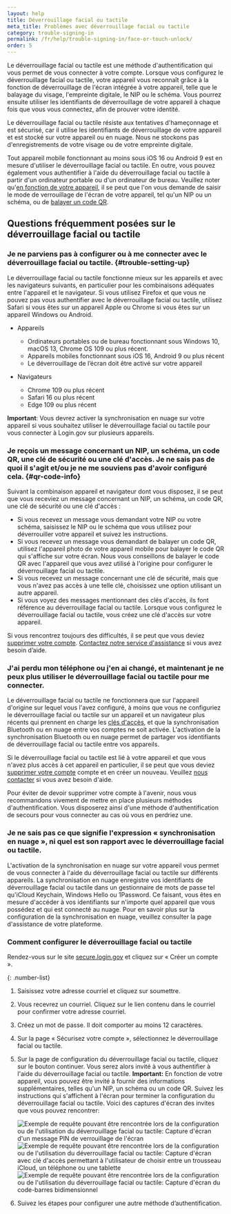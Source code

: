 ```yaml
---
layout: help
title: Déverrouillage facial ou tactile
meta_title: Problèmes avec déverrouillage facial ou tactile
category: trouble-signing-in
permalink: /fr/help/trouble-signing-in/face-or-touch-unlock/
order: 5
---
```


Le déverrouillage facial ou tactile est une méthode d'authentification qui vous permet de vous connecter à votre compte. Lorsque vous configurez le déverrouillage facial ou tactile, votre appareil vous reconnaît grâce à la fonction de déverrouillage de l'écran intégrée à votre appareil, telle que le balayage du visage, l'empreinte digitale, le NIP ou le schéma. Vous pourrez ensuite utiliser les identifiants de déverrouillage de votre appareil à chaque fois que vous vous connectez, afin de prouver votre identité.

Le déverrouillage facial ou tactile résiste aux tentatives d'hameçonnage et est sécurisé, car il utilise les identifiants de déverrouillage de votre appareil et est stocké sur votre appareil ou en nuage. Nous ne stockons pas d'enregistrements de votre visage ou de votre empreinte digitale.

Tout appareil mobile fonctionnant au moins sous iOS 16 ou Android 9 est en mesure d'utiliser le déverrouillage facial ou tactile. En outre, vous pouvez également vous authentifier à l'aide du déverrouillage facial ou tactile à partir d'un ordinateur portable ou d'un ordinateur de bureau. Veuillez noter qu'[en fonction de votre appareil](#trouble-setting-up), il se peut que l'on vous demande de saisir le mode de verrouillage de l'écran de votre appareil, tel qu'un NIP ou un schéma, ou de [balayer un code QR](#qr-code-info).

## Questions fréquemment posées sur le déverrouillage facial ou tactile

### Je ne parviens pas à configurer ou à me connecter avec le déverrouillage facial ou tactile. {#trouble-setting-up}

Le déverrouillage facial ou tactile fonctionne mieux sur les appareils et avec les navigateurs suivants, en particulier pour les combinaisons adéquates entre l'appareil et le navigateur. Si vous utilisez Firefox et que vous ne pouvez pas vous authentifier avec le déverrouillage facial ou tactile, utilisez Safari si vous êtes sur un appareil Apple ou Chrome si vous êtes sur un appareil Windows ou Android.

* Appareils
    * Ordinateurs portables ou de bureau fonctionnant sous Windows 10, macOS 13, Chrome OS 109 ou plus récent.
    * Appareils mobiles fonctionnant sous iOS 16, Android 9 ou plus récent
    * Le déverrouillage de l’écran doit être activé sur votre appareil

* Navigateurs
    * Chrome 109 ou plus récent
    * Safari 16 ou plus récent
    * Edge 109 ou plus récent

**Important**: Vous devrez activer la synchronisation en nuage sur votre appareil si vous souhaitez utiliser le déverrouillage facial ou tactile pour vous connecter à Login.gov sur plusieurs appareils.

### Je reçois un message concernant un NIP, un schéma, un code QR, une clé de sécurité ou une clé d'accès. Je ne sais pas de quoi il s'agit et/ou je ne me souviens pas d'avoir configuré cela. {#qr-code-info}
Suivant la combinaison appareil et navigateur dont vous disposez, il se peut que vous receviez un message concernant un NIP, un schéma, un code QR, une clé de sécurité ou une clé d'accès :

* Si vous recevez un message vous demandant votre NIP ou votre schéma, saisissez le NIP ou le schéma que vous utilisez pour déverrouiller votre appareil et suivez les instructions.
* Si vous recevez un message vous demandant de balayer un code QR, utilisez l'appareil photo de votre appareil mobile pour balayer le code QR qui s'affiche sur votre écran. Nous vous conseillons de balayer le code QR avec l'appareil que vous avez utilisé à l'origine pour configurer le déverrouillage facial ou tactile.
* Si vous recevez un message concernant une clé de sécurité, mais que vous n'avez pas accès à une telle clé, choisissez une option utilisant un autre appareil.
* Si vous voyez des messages mentionnant des clés d'accès, ils font référence au déverrouillage facial ou tactile. Lorsque vous configurez le déverrouillage facial ou tactile, vous créez une clé d'accès sur votre appareil.

Si vous rencontrez toujours des difficultés, il se peut que vous deviez [supprimer votre compte](/fr/help/manage-your-account/delete-your-account/). [Contactez notre service d'assistance](/fr/contact/) si vous avez besoin d’aide.

### J'ai perdu mon téléphone ou j'en ai changé, et maintenant je ne peux plus utiliser le déverrouillage facial ou tactile pour me connecter.

Le déverrouillage facial ou tactile ne fonctionnera que sur l'appareil d'origine sur lequel vous l'avez configuré, à moins que vous ne configuriez le déverrouillage facial ou tactile sur un appareil et un navigateur plus récents qui prennent en charge les [clés d'accès](https://fidoalliance.org/passkeys/), et que la synchronisation Bluetooth ou en nuage entre vos comptes ne soit activée. L'activation de la synchronisation Bluetooth ou en nuage permet de partager vos identifiants de déverrouillage facial ou tactile entre vos appareils.

Si le déverrouillage facial ou tactile est lié à votre appareil et que vous n'avez plus accès à cet appareil en particulier, il se peut que vous deviez [supprimer votre compte](/fr/help/manage-your-account/delete-your-account/) compte et en créer un nouveau. Veuillez [nous contacter](/fr/contact/) si vous avez besoin d'aide.

Pour éviter de devoir supprimer votre compte à l'avenir, nous vous recommandons vivement de mettre en place plusieurs méthodes d'authentification. Vous disposerez ainsi d'une méthode d'authentification de secours pour vous connecter au cas où vous en perdriez une.

### Je ne sais pas ce que signifie l'expression « synchronisation en nuage », ni quel est son rapport avec le déverrouillage facial ou tactile.

L'activation de la synchronisation en nuage sur votre appareil vous permet de vous connecter à l'aide du déverrouillage facial ou tactile sur différents appareils. La synchronisation en nuage enregistre vos identifiants de déverrouillage facial ou tactile dans un gestionnaire de mots de passe tel qu'iCloud Keychain, Windows Hello ou 1Password. Ce faisant, vous êtes en mesure d'accéder à vos identifiants sur n'importe quel appareil que vous possédez et qui est connecté au nuage. Pour en savoir plus sur la configuration de la synchronisation en nuage, veuillez consulter la page d'assistance de votre plateforme.

### Comment configurer le déverrouillage facial ou tactile 

Rendez-vous sur le site [secure.login.gov](https://secure.login.gov/) et cliquez sur « Créer un compte ».

{: .number-list}
1. Saisissez votre adresse courriel et cliquez sur soumettre.
2. Vous recevrez un courriel. Cliquez sur le lien contenu dans le courriel pour confirmer votre adresse courriel.
3. Créez un mot de passe. Il doit comporter au moins 12 caractères.
4. Sur la page « Sécurisez votre compte », sélectionnez le déverrouillage facial ou tactile.
5. Sur la page de configuration du déverrouillage facial ou tactile, cliquez sur le bouton continuer. Vous serez alors invité à vous authentifier à l'aide du déverrouillage facial ou tactile.
    **Important:** En fonction de votre appareil, vous pouvez être invité à fournir des informations supplémentaires, telles qu'un NIP, un schéma ou un code QR. Suivez les instructions qui s'affichent à l'écran pour terminer la configuration du déverrouillage facial ou tactile. Voici des captures d'écran des invites que vous pouvez rencontrer:

    <div class="grid-row grid-gap">
        <div class="tablet:grid-col">
            <img alt="Exemple de requête pouvant être rencontrée lors de la configuration ou de l'utilisation du déverrouillage facial ou tactile: Capture d'écran d'un message PIN de verrouillage de l'écran" src="{{ site.baseurl }}/assets/img/help/face-touch-unlock/android-screen-lock.png" />
        </div>
        <div class="tablet:grid-col">
            <img alt="Exemple de requête pouvant être rencontrée lors de la configuration ou de l'utilisation du déverrouillage facial ou tactile: Capture d'écran avec clé d'accès permettant à l'utilisateur de choisir entre un trousseau iCloud, un téléphone ou une tablette" src="{{ site.baseurl }}/assets/img/help/face-touch-unlock/iphone-screen-lock.png" />
        </div>
        <div class="tablet:grid-col">
            <img alt="Exemple de requête pouvant être rencontrée lors de la configuration ou de l'utilisation du déverrouillage facial ou tactile: Capture d'écran du code-barres bidimensionnel" src="{{ site.baseurl }}/assets/img/help/face-touch-unlock/passkey-screen-shot.png" />
        </div>
    </div>

6. Suivez les étapes pour configurer une autre méthode d’authentification.

